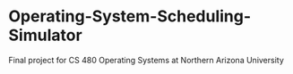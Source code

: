 # Operating-System-Scheduling-Simulator
Final project for CS 480 Operating Systems at Northern Arizona University
